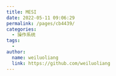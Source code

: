 ```yaml
---
title: MESI
date: 2022-05-11 09:06:29
permalink: /pages/cb4439/
categories:
  - 操作系统
tags:
  - 
author: 
  name: weiluoliang
  link: https://github.com/weiluoliang
---
```

